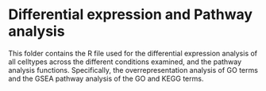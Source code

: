 # Differential expression and Pathway analysis

This folder contains the R file used for the differential expression analysis of all celltypes across the different conditions examined, and the pathway analysis functions. Specifically, the overrepresentation analysis of GO terms and the GSEA pathway analysis of the GO and KEGG terms. 